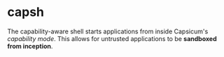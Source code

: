 # capsh

The capability-aware shell starts applications from inside Capsicum's
*capability mode*.
This allows for untrusted applications to be **sandboxed from inception**.
